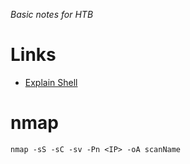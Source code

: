 _Basic notes for HTB_

# Links

- [Explain Shell](https://explainshell.com/)

# nmap

```
nmap -sS -sC -sv -Pn <IP> -oA scanName
```
